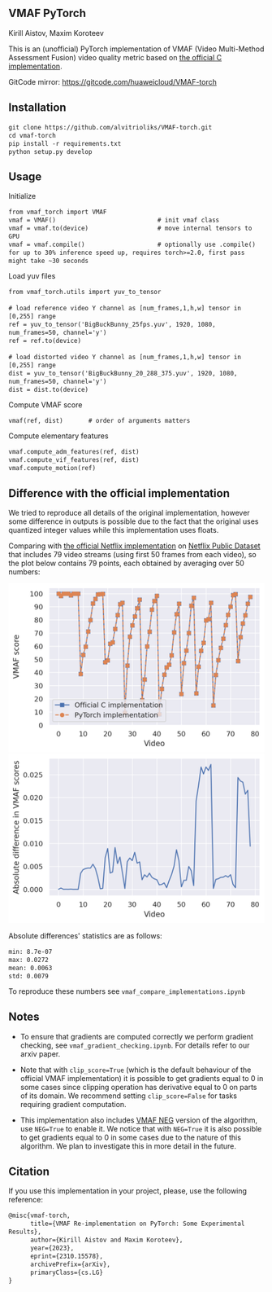 ## VMAF PyTorch


Kirill Aistov, Maxim Koroteev

This is an (unofficial) PyTorch implementation of VMAF (Video Multi-Method Assessment Fusion) video quality metric based on [the official C implementation](https://github.com/Netflix/vmaf).

GitCode mirror: https://gitcode.com/huaweicloud/VMAF-torch

## Installation
```
git clone https://github.com/alvitrioliks/VMAF-torch.git
cd vmaf-torch
pip install -r requirements.txt
python setup.py develop
```
## Usage
Initialize
```
from vmaf_torch import VMAF
vmaf = VMAF()                            # init vmaf class
vmaf = vmaf.to(device)                   # move internal tensors to GPU
vmaf = vmaf.compile()                    # optionally use .compile() for up to 30% inference speed up, requires torch>=2.0, first pass might take ~30 seconds
```
Load yuv files
```
from vmaf_torch.utils import yuv_to_tensor  

# load reference video Y channel as [num_frames,1,h,w] tensor in [0,255] range                  
ref = yuv_to_tensor('BigBuckBunny_25fps.yuv', 1920, 1080, num_frames=50, channel='y')  
ref = ref.to(device)

# load distorted video Y channel as [num_frames,1,h,w] tensor in [0,255] range
dist = yuv_to_tensor('BigBuckBunny_20_288_375.yuv', 1920, 1080, num_frames=50, channel='y')  
dist = dist.to(device)
```

Compute VMAF score
```
vmaf(ref, dist)       # order of arguments matters
```
Compute elementary features
```
vmaf.compute_adm_features(ref, dist)
vmaf.compute_vif_features(ref, dist)
vmaf.compute_motion(ref)
```

## Difference with the official implementation

We tried to reproduce all details of the original implementation, however some difference in outputs is possible due to the fact that the original uses quantized integer values while this implementation uses floats.

Comparing with [the official Netflix implementation](https://github.com/Netflix/vmaf) on [Netflix Public Dataset](https://github.com/Netflix/vmaf/blob/master/resource/doc/datasets.md) that includes 79 video streams (using first 50 frames from each video), so the plot below contains 79 points, each obtained by averaging over 50 numbers: 

![Comparison](score_comparison.png)
![Difference](score_difference.png)
 
Absolute differences' statistics are as follows: 
```
min: 8.7e-07
max: 0.0272
mean: 0.0063
std: 0.0079
```
To reproduce these numbers see `vmaf_compare_implementations.ipynb`

## Notes

* To ensure that gradients are computed correctly we perform gradient checking, see `vmaf_gradient_checking.ipynb`. For details refer to our arxiv paper.

* Note that with `clip_score=True` (which is the default behaviour of the official VMAF implementation) it is possible to get gradients equal to 0 in some cases since clipping operation has derivative equal to 0 on parts of its domain. We recommend setting `clip_score=False` for tasks requiring gradient computation.

* This implementation also includes [VMAF NEG](https://netflixtechblog.com/toward-a-better-quality-metric-for-the-video-community-7ed94e752a30) version of the algorithm, use `NEG=True` to enable it. We notice that with `NEG=True` it is also possible to get gradients equal to 0 in some cases due to the nature of this algorithm. We plan to investigate this in more detail in the future.

## Citation
If you use this implementation in your project, please, use the following reference:

```
@misc{vmaf-torch,
      title={VMAF Re-implementation on PyTorch: Some Experimental Results}, 
      author={Kirill Aistov and Maxim Koroteev},
      year={2023},
      eprint={2310.15578},
      archivePrefix={arXiv},
      primaryClass={cs.LG}
}
```
